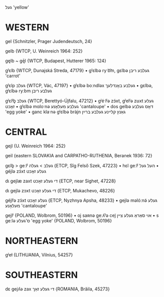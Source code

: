 געל
'yellow'

WESTERN
========

gel {Schnitzler, Prager Judendeutsch, 24}

gelb {WTCP, U. Weinreich 1964: 252}

gęlb ~ gę̄l {WTCP, Budapest, Hutterer 1965: 124}

gʲɛlb {WTCP, Dunajská Streda, 47179}
	•	gʲɛlbə ryˑb͡m, gɛlbə געלבע ריבן 'carrot'

gʲɛlp געלב {WTCP, Vác, 47197}
	•	gʲɛlbə boːndləx געלבע באָנדלעך
	•	gɛlbə, gʲɛlbə ryːbm געלבע ריבן

gʲɛlʲb̥ געלב {WTCP, Berettyó-Újfalu, 47212}
	•	gʲéˑlʲə zɔ́xt, gʲelʲə zʊxt געלע זאָכט
	•	gʲɛlbə mαloˑnə געלבע מעלאָנע 'cantaloupe'
	•	dos gelbə דאָס געלבע 'egg yoke'
	•	ganc klaˑnə gʲɛlbə bràjn גאַנץ קליינע געלבע ברײַן

CENTRAL
========

gejl {U. Weinreich 1964: 252}

geil {eastern SLOVAKIA and CARPATHO-RUTHENIA, Beranek 1936: 72}

gɛlb̥ > geːlʲ געלב > געלה {ETCP, Sîg Felső Szek, 47223}
	•	hɛl geːlʲ העל געל
	•	géjlə zɔ́xt געלע זאָכט

dɩ gejlæ zaxt די געלע זאָכט {ETCP, near Sighet, 47228}

dɩ gejlə zɔxt די געלע זאָכט {ETCP, Mukachevo, 48226}

géjlʲə zɔ́xt געלע זאָכט {ETCP, Nyzhnya Apsha, 48233}
	•	gejlə məlóːnə̃ געלע מעלאָנע 'cantaloupe'

gejlʲ {POLAND, Wolbrom, 50196}
	•	oj saʀnə geːʎʲə cej̃ אוי סאַראַ געלע ציין
	•	s geːlə ס'געלע 'egg yoke' {POLAND, Wolbrom, 50196}

NORTHEASTERN
==============

gʲeɫ {LITHUANIA, Vilnius, 54257}

SOUTHEASTERN
==============

dɛ gejʎə zax די געלע זאַך {ROMANIA, Brăila, 45273}
